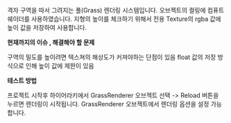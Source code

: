 격자 구역을 따서 그려지는 풀(Grass) 렌더링 시스템입니다.
오브젝트의 컬링에 컴퓨트 쉐이더를 사용하였습니다.
지형의 높이를 체크하기 위해서 전용 Texture의 rgba 값에 높이 값을 저장하여 사용합니다.

**현재까지의 이슈 , 해결해야 할 문제**

구역의 밀도를 높이려면 텍스쳐의 해상도가 커져야하는 단점이 있음
float 값의 저장 방식으로 인해 높이 값에 제한이 있음


**테스트 방법**

프로젝트 시작후 하이어라키에서 GrassRenderer 오브젝트 선택 -> Reload 버튼을 누르면 렌더링이 시작됩니다.
GrassRenderer  오브젝트에서 렌더링 옵션을 설정 가능합니다.


